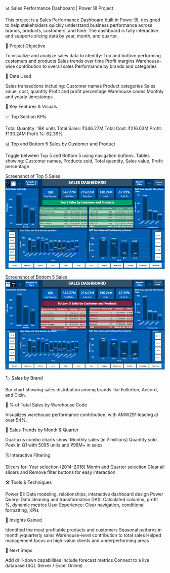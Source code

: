 📊 Sales Performance Dashboard | Power BI Project

  This project is a Sales Performance Dashboard built in Power BI, designed to help stakeholders quickly understand business performance across brands, products, customers, and time. The dashboard is fully interactive and supports slicing data by year, month, and quarter.

🧩 Project Objective

  To visualize and analyze sales data to identify:
  Top and bottom performing customers and products
  Sales trends over time
  Profit margins
  Warehouse-wise contribution to overall sales
  Performance by brands and categories

📁 Data Used

  Sales transactions including:
  Customer names
  Product categories
  Sales value, cost, quantity
  Profit and profit percentage
  Warehouse codes
  Monthly and yearly timestamps

📌 Key Features & Visuals

📈 Top Section KPIs

  Total Quantity: 18K units
  Total Sales: ₹346.27M
  Total Cost: ₹216.03M
  Profit: ₹130.24M
  Profit %: 62.39%

📊 Top and Bottom 5 Sales by Customer and Product

Toggle between Top 5 and Bottom 5 using navigation buttons.
Tables showing: Customer names, Products sold, Total quantity, Sales value, Profit percentage

Screenshot of Top 5 Sales
![image alt](https://github.com/aman-nim/Sales-Dashboard/blob/db02bfe3d8200522e8c9b032dd324cb203fb29cd/Sales%20Dashboard%20(Page%201).png)

Screenshot of Bottom 5 Sales
![image alt](https://github.com/aman-nim/Sales-Dashboard/blob/db02bfe3d8200522e8c9b032dd324cb203fb29cd/Sales%20Dashboard%20(Page%202).png)

🏷️ Sales by Brand

Bar chart showing sales distribution among brands like Fullerton, Accord, and Cixin.

🏢 % of Total Sales by Warehouse Code

Visualizes warehouse performance contribution, with AMW291 leading at over 54%.

📆 Sales Trends by Month & Quarter

  Dual-axis combo charts show:
  Monthly sales (in ₹ millions)
  Quantity sold
  Peak in Q1 with 5095 units and ₹98M+ in sales

🗓️ Interactive Filtering

Slicers for:
  Year selection (2014–2018)
  Month and Quarter selection
  Clear all slicers and Remove filter buttons for easy interaction

🛠️ Tools & Techniques

  Power BI: Data modeling, relationships, interactive dashboard design
  Power Query: Data cleaning and transformation
  DAX: Calculated columns, profit %, dynamic metrics
  User Experience: Clear navigation, conditional formatting, KPIs

📌 Insights Gained

  Identified the most profitable products and customers
  Seasonal patterns in monthly/quarterly sales
  Warehouse-level contribution to total sales
  Helped management focus on high-value clients and underperforming areas

🚀 Next Steps

  Add drill-down capabilities
  Include forecast metrics
  Connect to a live database (SQL Server / Excel Online)
